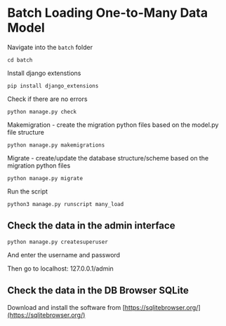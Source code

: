 # Batch Loading One-to-Many Data Model


Navigate into the `batch` folder

    cd batch

Install django extenstions

    pip install django_extensions

Check if there are no errors

    python manage.py check

Makemigration - create the migration python files based on the model.py file structure

    python manage.py makemigrations

Migrate - create/update the database structure/scheme based on the migration python files

    python manage.py migrate

Run the script

    python3 manage.py runscript many_load


## Check the data in the admin interface

    python manage.py createsuperuser


And enter the username and password

Then go to localhost: 127.0.0.1/admin

## Check the data in the DB Browser SQLite

Download and install the software from [https://sqlitebrowser.org/](https://sqlitebrowser.org/)